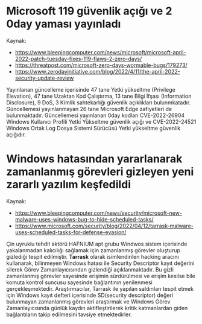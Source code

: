 # Microsoft 119 güvenlik açığı ve 2 0day yaması yayınladı

Kaynak:
- https://www.bleepingcomputer.com/news/microsoft/microsoft-april-2022-patch-tuesday-fixes-119-flaws-2-zero-days/
- https://threatpost.com/microsoft-zero-days-wormable-bugs/179273/
- https://www.zerodayinitiative.com/blog/2022/4/11/the-april-2022-security-update-review

Yayınlanan güncelleme içerisinde 47 tane Yetki yükseltme (Privilege Elevation), 47 tane Uzaktan Kod Çalıştırma, 13 tane Bilgi İfşası (Information Disclosure), 9 DoS, 3 Kimlik sahtekarlığı güvenlik açıklıkları bulunmkatadır. Güncellemesi yayınlanmayan 26 tane Microsoft Edge zafiyetleri de bulunmaktadır. Güncellemesi yayınlanan 0day kodları CVE-2022-26904 Windows Kullanıcı Profili Yetki Yükseltme güvenlik açığı ve CVE-2022-24521 Windows Ortak Log Dosya Sistemi Sürücüsü Yetki yükseltme güvenlik açığıdır. 


# Windows hatasından yararlanarak zamanlanmış görevleri gizleyen yeni zararlı yazılım keşfedildi

Kaynak:
- https://www.bleepingcomputer.com/news/security/microsoft-new-malware-uses-windows-bug-to-hide-scheduled-tasks/
- https://www.microsoft.com/security/blog/2022/04/12/tarrask-malware-uses-scheduled-tasks-for-defense-evasion/


Çin uyruklu tehdit aktörü HAFNIUM apt grubu Windwos sistem içerisinde yakalanmadan kalıcılığı sağlamak için zamanlanmış görevler oluşturup gizlediği tespit edilmiştir. **Tarrask** olarak isimlendirilen hacking aracını kullanarak, bilinmeyen Windows hatası ile Security Descriptor kayıt değerini silerek Görev Zamanlayıcısından gizlendiği açıklanmaktadır. Bu gizli zamanlanmış görevler sayesinde erişimin sürdürülmesi ve erişim kesilse bile komuta kontrol suncusu sayesinde bağlantının yenilenmesi gerçekleşmektedir. Araştırmacılar, Tarrask ile yapılan saldırıları tespit etmek için Windows kayıt defteri içerisinde SD(security descriptor) değeri bulunmayan zamanlanmış görevleri araştırmak ve Windows Görev Zamanlayıcısında günlük kaydın aktifleştirilerek  kritik katmanlardan giden bağlantıların takip edilmesini tavsiye etmektedirler.